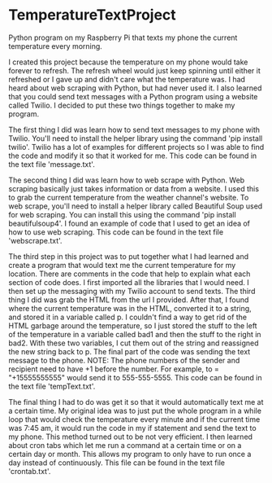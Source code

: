 # TemperatureTextProject
Python program on my Raspberry Pi that texts my phone the current temperature every morning.

I created this project because the temperature on my phone would take forever to refresh. The refresh wheel would just keep spinning until either it refreshed or I gave up and didn't care what the temperature was. I had heard about web scraping with Python, but had never used it. I also learned that you could send text messages with a Python program using a website called Twilio. I decided to put these two things together to make my program.

The first thing I did was learn how to send text messages to my phone with Twilio. You'll need to install the helper library using the command 'pip install twilio'. Twilio has a lot of examples for different projects so I was able to find the code and modify it so that it worked for me. This code can be found in the text file 'message.txt'.

The second thing I did was learn how to web scrape with Python. Web scraping basically just takes information or data from a website. I used this to grab the current temperature from the weather channel's website. To web scrape, you'll need to install a helper library called Beautiful Soup used for web scraping. You can install this using the command 'pip install beautifulsoup4'. I found an example of code that I used to get an idea of how to use web scraping. This code can be found in the text file 'webscrape.txt'.

The third step in this project was to put together what I had learned and create a program that would text me the current temperature for my location. There are comments in the code that help to explain what each section of code does. I first imported all the libraries that I would need. I then set up the messaging with my Twilio account to send texts. The third thing I did was grab the HTML from the url I provided. After that, I found where the current temperature was in the HTML, converted it to a string, and stored it in a variable called p. I couldn't find a way to get rid of the HTML garbage around the temperature, so I just stored the stuff to the left of the temperature in a variable called bad1 and then the stuff to the right in bad2. With these two variables, I cut them out of the string and reassigned the new string back to p. The final part of the code was sending the text message to the phone. NOTE: The phone numbers of the sender and recipient need to have +1 before the number. For example, to = "+15555555555" would send it to 555-555-5555. This code can be found in the text file 'tempText.txt'.

The final thing I had to do was get it so that it would automatically text me at a certain time. My original idea was to just put the whole program in a while loop that would check the temperature every minute and if the current time was 7:45 am, it would run the code in my if statement and send the text to my phone. This method turned out to be not very efficient. I then learned about cron tabs which let me run a command at a certain time or on a certain day or month. This allows my program to only have to run once a day instead of continuously. This file can be found in the text file 'crontab.txt'.
